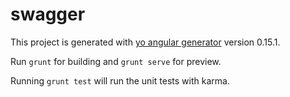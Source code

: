# swagger

This project is generated with [yo angular generator](https://github.com/yeoman/generator-angular)
version 0.15.1.


Run `grunt` for building and `grunt serve` for preview.


Running `grunt test` will run the unit tests with karma.
